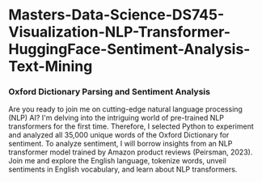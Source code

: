 # Masters-Data-Science-DS745-Visualization-NLP-Transformer-HuggingFace-Sentiment-Analysis-Text-Mining

### Oxford Dictionary Parsing and Sentiment Analysis
Are you ready to join me on cutting-edge natural language processing (NLP) AI? I'm delving into the intriguing world of pre-trained NLP transformers for the first time. Therefore, I selected Python to experiment and analyzed all 35,000 unique words of the Oxford Dictionary for sentiment. To analyze sentiment, I will borrow insights from an NLP transformer model trained by Amazon product reviews (Peirsman, 2023). Join me and explore the English language, tokenize words, unveil sentiments in English vocabulary, and learn about NLP transformers.
